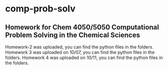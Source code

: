# comp-prob-solv
Homework for Chem 4050/5050 Computational Problem Solving in the Chemical Sciences
---------------
Homework-2 was uploaded, you can find the python files in the folders.
Homework 3 was uploaded on 10/07, you can find the python files in the folders.
Homework 4 was uploaded on 10/11, you can find the python files in the folders.
